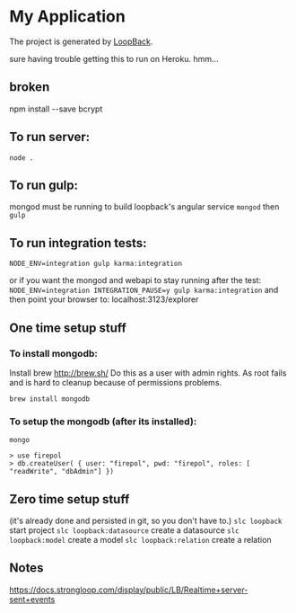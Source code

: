 # My Application

The project is generated by [LoopBack](http://loopback.io).

sure having trouble getting this to run on Heroku. hmm...

## broken
npm install --save bcrypt

## To run server:
`node .`

## To run gulp:
mongod must be running to build loopback's angular service
`mongod`
then
`gulp`

## To run integration tests:
`NODE_ENV=integration gulp karma:integration`

or if you want the mongod and webapi to stay running after the test:
`NODE_ENV=integration INTEGRATION_PAUSE=y gulp karma:integration`
and then point your browser to:
localhost:3123/explorer



## One time setup stuff

### To install mongodb:
  Install brew  http://brew.sh/
  Do this as a user with admin rights.  As root fails and is hard to
  cleanup because of permissions problems.

`brew install mongodb`

### To setup the mongodb (after its installed):
`mongo`
```
> use firepol
> db.createUser( { user: "firepol", pwd: "firepol", roles: [ "readWrite", "dbAdmin"] })
```

## Zero time setup stuff
(it's already done and persisted in git, so you don't have to.)
`slc loopback` start project
`slc loopback:datasource` create a datasource
`slc loopback:model` create a model
`slc loopback:relation` create a relation

## Notes
https://docs.strongloop.com/display/public/LB/Realtime+server-sent+events
